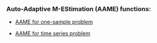 ### Auto-Adaptive M-EStimation (AAME) functions:

- [AAME for one-sample problem](exp_aame_onesamp.md)

- [AAME for time series problem](exp_aame_ts.md)
